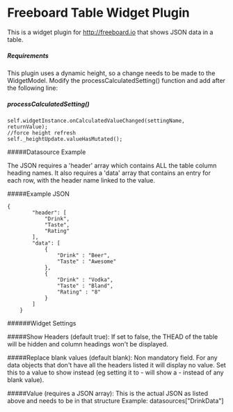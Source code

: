 Freeboard Table Widget Plugin
===============

This is a widget plugin for http://freeboard.io that shows JSON data in a table.

##### Requirements

This plugin uses a dynamic height, so a change needs to be made to the WidgetModel. Modify the processCalculatedSetting() function and add after the following line: 
##### processCalculatedSetting()
```
self.widgetInstance.onCalculatedValueChanged(settingName, returnValue);
//force height refresh
self._heightUpdate.valueHasMutated();
```

#####Datasource Example

The JSON requires a 'header' array which contains ALL the table column heading names.  It also requires a 'data' array that contains an entry for each row, with the header name linked to the value.

#####Example JSON
```
{
		"header": [
			"Drink",
			"Taste",
			"Rating"
		],
		"data": [
			{
				"Drink" : "Beer",
				"Taste" : "Awesome"
			},
			{
				"Drink" : "Vodka",
				"Taste" : "Bland",
				"Rating" : "8"
			}			
		]
	}
```

######Widget Settings

#####Show Headers (default true):
If set to false, the THEAD of the table will be hidden and column headings won't be displayed.

#####Replace blank values (default blank):
Non mandatory field.  For any data objects that don't have all the headers listed it will display no value. 
Set this to a value to show instead (eg setting it to - will show a - instead of any blank value).

#####Value (requires a JSON array):
This is the actual JSON as listed above and needs to be in that structure
Example: datasources["DrinkData"]
